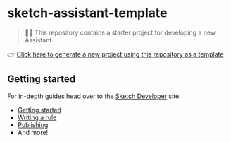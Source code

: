 # sketch-assistant-template

> 💁‍♀️ This repository contains a starter project for developing a new Assistant.

👉
[Click here to generate a new project using this repository as a template](https://github.com/sketch-hq/sketch-assistant-template/generate)

## Getting started

For in-depth guides head over to the [Sketch Developer](https://developer.sketch.com/assistants/)
site.

- [Getting started](https://developer.sketch.com/assistants/getting-started)
- [Writing a rule](https://developer.sketch.com/assistants/writing-a-rule)
- [Publishing](https://developer.sketch.com/assistants/publishing)
- And more!
